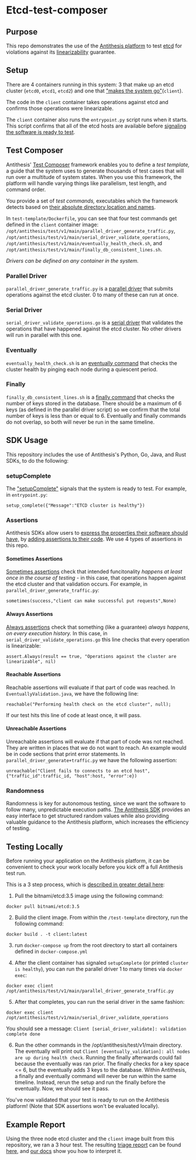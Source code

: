 # Etcd-test-composer

## Purpose

This repo demonstrates the use of the [Antithesis platform](https://antithesis.com/product/what_is_antithesis/) to test [etcd](https://etcd.io/) for violations against its [linearizability](https://etcd.io/docs/v3.5/learning/api_guarantees/) guarantee. 

## Setup

There are 4 containers running in this system: 3 that make up an etcd cluster (`etcd0`, `etcd1`, `etcd2`) and one that ["makes the system go"](https://antithesis.com/docs/getting_started/basic_test_hookup/)(`client`). 

The code in the `client` container takes operations against etcd and confirms those operations were linearizable. 

The `client` container also runs the `entrypoint.py` script runs when it starts. This script confirms that all of the etcd hosts are available before [signaling the software is ready to test](https://antithesis.com/docs/getting_started/basic_test_hookup/#ready-signal). 

## Test Composer 

Antithesis' [Test Composer](https://antithesis.com/docs/test_templates/) framework enables you to define a *test template,* a guide that the system uses to generate thousands of test cases that will run over a multitude of system states. When you use this framework, the platform will handle varying things like parallelism, test length, and command order. 

You provide a set of *test commands,* executables which the framework detects based on [their absolute directory location and names](https://antithesis.com/docs/test_templates/first_test/#structuring-test-templates). 

In `test-template/Dockerfile`, you can see that four test commands get defined in the `client` container image: `/opt/antithesis/test/v1/main/parallel_driver_generate_traffic.py`, `/opt/antithesis/test/v1/main/serial_driver_validate_operations`, `/opt/antithesis/test/v1/main/eventually_health_check.sh`, and `/opt/antithesis/test/v1/main/finally_db_consistent_lines.sh`. 

*Drivers can be defined on any container in the system.* 

### Parallel Driver

`parallel_driver_generate_traffic.py` is a [parallel driver](https://antithesis.com/docs/test_templates/test_composer_reference/#parallel-driver) that submits operations against the etcd cluster. 0 to many of these can run at once. 

### Serial Driver

`serial_driver_validate_operations.go` is a [serial driver](https://antithesis.com/docs/test_templates/test_composer_reference/#serial-driver-command) that validates the operations that have happened against the etcd cluster. No other drivers will run in parallel with this one. 

### Eventually

`eventually_health_check.sh` is an [eventually command](https://antithesis.com/docs/test_templates/test_composer_reference/#eventually-command) that checks the cluster health by pinging each node during a quiescent period.

### Finally

`finally_db_consistent_lines.sh` is a [finally command](https://antithesis.com/docs/test_templates/test_composer_reference/#finally-command) that checks the number of keys stored in the database. There should be a maximum of 6 keys (as defined in the parallel driver script) so we confirm that the total number of keys is less than or equal to 6. Eventually and finally commands do not overlap, so both will never be run in the same timeline.

## SDK Usage

This repository includes the use of Antithesis's Python, Go, Java, and Rust SDKs, to do the following: 

### setupComplete

The ["setupComplete"](https://antithesis.com/docs/generated/sdk/python/antithesis/lifecycle.html#setup_complete) signals that the system is ready to test. For example, in `entrypoint.py`: 

`setup_complete({"Message":"ETCD cluster is healthy"})`

### Assertions

Antithesis SDKs allow users to [express the properties their software should have,](https://antithesis.com/docs/properties_assertions/) by [adding assertions to their code](https://antithesis.com/docs/properties_assertions/assertions/). We use 4 types of assertions in this repo. 

#### Sometimes Assertions

[Sometimes assertions](https://antithesis.com/docs/properties_assertions/properties/#sometimes-properties) check that intended funcitonality *happens at least once in the course of testing* - in this case, that operations happen against the etcd cluster and that validation occurs. For example, in `parallel_driver_generate_traffic.py`: 

`sometimes(success,"client can make successful put requests",None)`

#### Always Assertions

[Always assertions](https://antithesis.com/docs/properties_assertions/properties/#always-properties) check that something (like a guarantee) *always happens, on every execution history.* In this case, in `serial_driver_validate_operations.go` this line checks that every operation is linearizable: 

`assert.Always(result == true, "Operations against the cluster are linearizable", nil)`

#### Reachable Assertions

Reachable assertions will evaluate if that part of code was reached. In `EventuallyValidation.java`, we have the following line:

`reachable("Performing health check on the etcd cluster", null);`

If our test hits this line of code at least once, it will pass.

#### Unreachable Assertions

Unreachable assertions will evaluate if that part of code was not reached. They are written in places that we do not want to reach. An example would be in code sections that print error statements. In `parallel_driver_generate+traffic.py` we have the following assertion:

`unreachable("Client fails to connects to an etcd host", {"traffic_id":traffic_id, "host":host, "error":e})`

### Randomness

Randomness is key for autonomous testing, since we want the software to follow many, unpredictable execution paths. [The Antithesis SDK](https://antithesis.com/docs/using_antithesis/sdk/#randomness) provides an easy interface to get structured random values while also providing valuable guidance to the Antithesis platform, which increases the efficiency of testing.

## Testing Locally

Before running your application on the Antithesis platform, it can be convenient to check your work locally before you kick off a full Antithesis test run.

This is a 3 step process, which is [described in greater detail here](https://antithesis.com/docs/test_templates/testing_locally/): 

1. Pull the bitnami/etcd:3.5 image using the following command: 

`docker pull bitnami/etcd:3.5`

2. Build the client image. From within the `/test-template` directory, run the following command: 

`docker build . -t client:latest`

3. run `docker-compose up` from the root directory to start all containers defined in `docker-compose.yml`

4. After the client container has signaled `setupComplete` (or printed `cluster is healthy`), you can run the parallel driver 1 to many times via `docker exec`: 

`docker exec client /opt/antithesis/test/v1/main/parallel_driver_generate_traffic.py`

5. After that completes, you can run the serial driver in the same fashion: 

`docker exec client /opt/antithesis/test/v1/main/serial_driver_validate_operations`

You should see a message: `Client [serial_driver_validate]: validation complete done`

6. Run the other commands in the /opt/antithesis/test/v1/main directory. The eventually will print out `Client [eventually_validation]: all nodes are up during health check`. Running the finally afterwards could fail because the eventually was ran prior. The finally checks for a key space <= 6, but the eventually adds 3 keys to the database. Within Antithesis, a finally and eventually command will never be run within the same timeline. Instead, rerun the setup and run the finally before the eventually. Now, we should see it pass.

You've now validated that your test is ready to run on the Antithesis platform! (Note that SDK assertions won't be evaluated locally).


## Example Report

Using the three node etcd cluster and the `client` image built from this repository, we ran a 3 hour test. The resulting [triage report](https://antithesis.com/docs/reports/triage/) can be found [here](https://public.antithesis.com/report/Oa0nNAJh_C3hzWrXcKa7newF/Z6o2DCYQufRxVkZI2mGHGDkeEBpi8hd7r3e_bl02cIw.html), and [our docs](https://antithesis.com/docs/reports/triage/) show you how to interpret it. 

